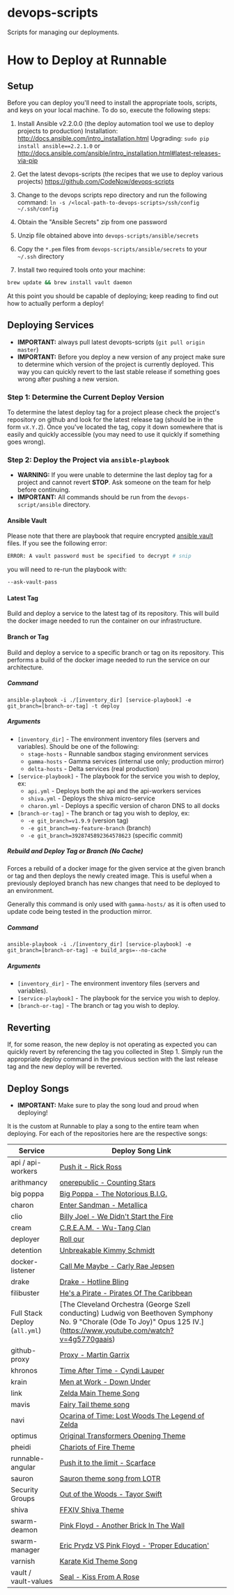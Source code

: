 devops-scripts
==============

Scripts for managing our deployments.

# How to Deploy at Runnable
## Setup

Before you can deploy you'll need to install the appropriate tools, scripts, and keys on your local machine.
To do so, execute the following steps:

1. Install Ansible v2.2.0.0 (the deploy automation tool we use to deploy projects to production)
Installation: http://docs.ansible.com/intro_installation.html
Upgrading: `sudo pip install ansible==2.2.1.0` or http://docs.ansible.com/ansible/intro_installation.html#latest-releases-via-pip

2. Get the latest devops-scripts (the recipes that we use to deploy various projects)
https://github.com/CodeNow/devops-scripts

3. Change to the devops scripts repo directory and run the following command:
`ln -s /<local-path-to-devops-scripts>/ssh/config ~/.ssh/config`

4. Obtain the "Ansible Secrets" zip from one password

5. Unzip file obtained above into `devops-scripts/ansible/secrets`

6. Copy the `*.pem` files from `devops-scripts/ansible/secrets` to your `~/.ssh` directory

7. Install two required tools onto your machine:
```bash
brew update && brew install vault daemon
```

At this point you should be capable of deploying; keep reading to find out how to actually perform a deploy!

## Deploying Services
- **IMPORTANT:** always pull latest devopts-scripts (`git pull origin master`)
- **IMPORTANT:** Before you deploy a new version of any project make sure to determine which version of the project is currently deployed. This way you can quickly revert to the last stable release if something goes wrong after pushing a new version.

### Step 1: Determine the Current Deploy Version
To determine the latest deploy tag for a project please check the project's repository on
github and look for the latest release tag (should be in the form `vX.Y.Z`). Once you've located the tag,
copy it down somewhere that is easily and quickly accessible (you may need to use it quickly if something goes wrong).

### Step 2: Deploy the Project via `ansible-playbook`

- **WARNING:** If you were unable to determine the last deploy tag for a project and cannot revert **STOP**.
  Ask someone on the team for help before continuing.
- **IMPORTANT:** All commands should be run from the `devops-script/ansible` directory.

#### Ansible Vault

Please note that there are playbook that require encrypted [ansible vault](http://docs.ansible.com/ansible/playbooks_vault.html) files. If you see the following error:

```bash
ERROR: A vault password must be specified to decrypt # snip
```

you will need to re-run the playbook with:

```bash
--ask-vault-pass
```

#### Latest Tag
Build and deploy a service to the latest tag of its repository. This will build
the docker image needed to run the container on our infrastructure.

#### Branch or Tag
Build and deploy a service to a specific branch or tag on its repository. This performs a build
of the docker image needed to run the service on our architecture.

##### Command
```
ansible-playbook -i ./[inventory_dir] [service-playbook] -e git_branch=[branch-or-tag] -t deploy
```

##### Arguments
- `[inventory_dir]` - The environment inventory files (servers and variables). Should be one of the following:
  - `stage-hosts` - Runnable sandbox staging environment services
  - `gamma-hosts` - Gamma services (internal use only; production mirror)
  - `delta-hosts` - Delta services (real production)
- `[service-playbook]` - The playbook for the service you wish to deploy, ex:
  - `api.yml` - Deploys both the api and the api-workers services
  - `shiva.yml` - Deploys the shiva micro-service
  - `charon.yml` - Deploys a specific version of charon DNS to all docks
- `[branch-or-tag]` - The branch or tag you wish to deploy, ex:
  - `-e git_branch=v1.9.9` (version tag)
  - `-e git_branch=my-feature-branch` (branch)
  - `-e git_branch=3928745892364578623` (specific commit)

##### Rebuild and Deploy Tag or Branch (No Cache)
Forces a rebuild of a docker image for the given service at the given branch or tag and then deploys the
newly created image. This is useful when a previously deployed branch has new changes that need to
be deployed to an environment.

Generally this command is only used with `gamma-hosts/` as it is often used to update code
being tested in the production mirror.

##### Command
```
ansible-playbook -i ./[inventory_dir] [service-playbook] -e git_branch=[branch-or-tag] -e build_args=--no-cache
```

##### Arguments
- `[inventory_dir]` - The environment inventory files (servers and variables).
- `[service-playbook]` - The playbook for the service you wish to deploy.
- `[branch-or-tag]` - The branch or tag you wish to deploy.


## Reverting
If, for some reason, the new deploy is not operating as expected you can quickly revert by referencing the tag you collected in Step 1.
Simply run the appropriate deploy command in the previous section with the last release tag and the new deploy will be reverted.

## Deploy Songs

- **IMPORTANT:** Make sure to play the song loud and proud when deploying!

It is the custom at Runnable to play a song to the entire team when deploying. For each of the repositories here are the respective songs:

| Service | Deploy Song Link |
| ------- | ---------------- |
| api / api-workers | [Push it - Rick Ross](https://www.youtube.com/watch?v=qk2jeE1LOn8) |
| arithmancy | [onerepublic - Counting Stars](https://www.youtube.com/watch?v=hT_nvWreIhg) |
| big poppa | [Big Poppa - The Notorious B.I.G.](https://www.youtube.com/watch?v=phaJXp_zMYM) |
| charon | [Enter Sandman - Metallica](https://www.youtube.com/watch?v=CD-E-LDc384) |
| clio | [Billy Joel - We Didn't Start the Fire](https://www.youtube.com/watch?v=eFTLKWw542g) |
| cream | [C.R.E.A.M. - Wu-Tang Clan](https://www.youtube.com/watch?v=PBwAxmrE194) |
| deployer | [Roll our](https://www.youtube.com/watch?v=t21DFnu00Dc) |
| detention | [Unbreakable Kimmy Schmidt](https://youtu.be/CV9xF8CjhJk?t=21s) |
| docker-listener | [Call Me Maybe - Carly Rae Jepsen](https://www.youtube.com/watch?v=fWNaR-rxAic) |
| drake | [Drake - Hotline Bling](https://www.youtube.com/watch?v=uxpDa-c-4Mc)
| filibuster | [He's a Pirate - Pirates Of The Caribbean](https://www.youtube.com/watch?v=yRh-dzrI4Z4) |
| Full Stack Deploy (`all.yml`) | [The Cleveland Orchestra (George Szell conducting) Ludwig von Beethoven Symphony No. 9 "Chorale (Ode To Joy)" Opus 125 IV.] (https://www.youtube.com/watch?v=4g5770gaais) |
| github-proxy | [Proxy - Martin Garrix](https://www.youtube.com/watch?v=NWB6-PJw4Mk) |
| khronos | [Time After Time - Cyndi Lauper](https://www.youtube.com/watch?v=VdQY7BusJNU) |
| krain | [Men at Work - Down Under](https://www.youtube.com/watch?v=XfR9iY5y94s) |
| link | [Zelda Main Theme Song](https://www.youtube.com/watch?v=cGufy1PAeTU) |
| mavis | [Fairy Tail theme song](https://www.youtube.com/watch?v=R4UFCTMrV-o) |
| navi | [Ocarina of Time: Lost Woods The Legend of Zelda](https://www.youtube.com/watch?v=iOGpdGEEcJM) |
| optimus | [Original Transformers Opening Theme](https://www.youtube.com/watch?v=nLS2N9mHWaw) |
| pheidi | [Chariots of Fire Theme](https://www.youtube.com/watch?v=CSav51fVlKU) |
| runnable-angular | [Push it to the limit - Scarface](https://www.youtube.com/watch?v=9D-QD_HIfjA) |
| sauron | [Sauron theme song from LOTR](https://www.youtube.com/watch?v=V_rk9VBrXMY) |
| Security Groups | [Out of the Woods - Tayor Swift](https://www.youtube.com/watch?v=JLf9q36UsBk)
| shiva | [FFXIV Shiva Theme](https://www.youtube.com/watch?v=noJiH8HLZw4) |
| swarm-deamon | [Pink Floyd - Another Brick In The Wall](https://www.youtube.com/watch?v=5IpYOF4Hi6Q) |
| swarm-manager | [Eric Prydz VS Pink Floyd - 'Proper Education'](https://www.youtube.com/watch?v=IttkDYE33aU) |
| varnish | [Karate Kid Theme Song](https://www.youtube.com/watch?v=VIYqtkdMxQg) |
| vault / vault-values | [Seal - Kiss From A Rose](https://www.youtube.com/watch?v=zP3so2hY4CM) |
